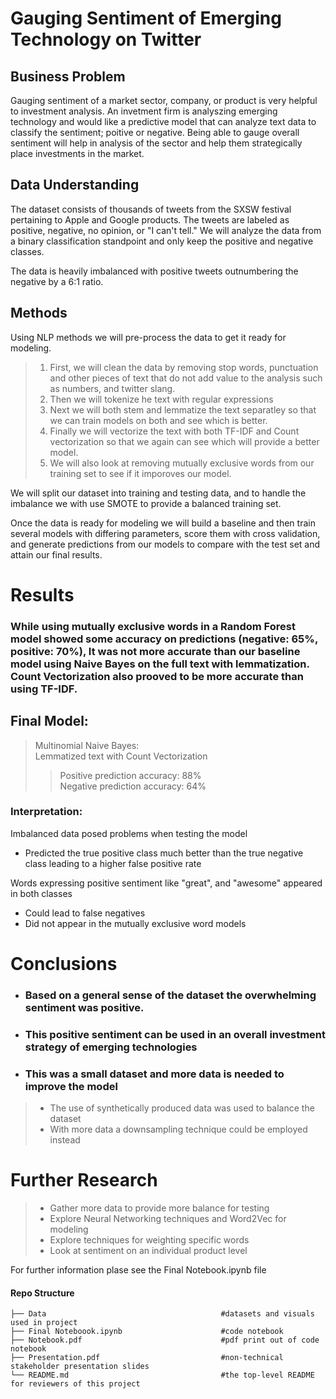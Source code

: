 # Gauging Sentiment of Emerging Technology on Twitter

## Business Problem

Gauging sentiment of a market sector, company, or product is very helpful to investment analysis. An invetment firm is analyszing emerging technology and would like a predictive model that can analyze text data to classify the sentiment; poitive or negative. Being able to gauge overall sentiment will help in analysis of the sector and help them strategically place investments in the market.

## Data Understanding

The dataset consists of thousands of tweets from the SXSW festival pertaining to Apple and Google products. The tweets are labeled as positive, negative, no opinion, or "I can't tell." We will analyze the data from a binary classification standpoint and only keep the positive and negative classes.

The data is heavily imbalanced with positive tweets outnumbering the negative by a 6:1 ratio.

## Methods

Using NLP methods we will pre-process the data to get it ready for modeling.
> 1. First, we will clean the data by removing stop words, punctuation and other pieces of text that do not add value to the analysis such as numbers, and twitter slang.
> 2. Then we will tokenize he text with regular expressions
> 3. Next we will both stem and lemmatize the text separatley so that we can train models on both and see which is better.
> 4. Finally we will vectorize the text with both TF-IDF and Count vectorization so that we again can see which will provide a better model.
> 5. We will also look at removing mutually exclusive words from our training set to see if it imporoves our model.

We will split our dataset into training and testing data, and to handle the imbalance we with use SMOTE to provide a balanced training set. 

Once the data is ready for modeling we will build a baseline and then train several models with differing parameters, score them with cross validation, and generate predictions from our models to compare with the test set and attain our final results.

# Results

### While using mutually exclusive words in a Random Forest model showed some accuracy on predictions (negative: 65%, positive: 70%), It was not more accurate than our baseline model using Naive Bayes on the full text with lemmatization. Count Vectorization also prooved to be more accurate than using TF-IDF.

## Final Model:
> Multinomial Naive Bayes:      
> Lemmatized text with Count Vectorization           
>> Positive prediction accuracy: 88%             
> Negative prediction accuracy: 64%

### Interpretation:
Imbalanced data posed problems when testing the model
- Predicted the true positive class much better than the true negative class leading to a higher false positive rate

Words expressing positive sentiment like "great", and "awesome" appeared in both classes 
- Could lead to false negatives
- Did not appear in the mutually exclusive word models

# Conclusions

- ### Based on a general sense of the dataset the overwhelming sentiment was positive.

- ### This positive sentiment can be used in an overall investment strategy of emerging technologies

- ### This was a small dataset and more data is needed to improve the model
> - The use of synthetically produced data was used to balance the dataset         
> - With more data a downsampling technique could be employed instead

# Further Research

> - Gather more data to provide more balance for testing
> - Explore Neural Networking techniques and Word2Vec for modeling
> - Explore techniques for weighting specific words
> - Look at sentiment on an individual product level

For further information plase see the Final Notebook.ipynb file

#### Repo Structure
```
├── Data                                       #datasets and visuals used in project
├── Final Noteboook.ipynb                      #code notebook
├── Notebook.pdf                               #pdf print out of code notebook
├── Presentation.pdf                           #non-technical stakeholder presentation slides
└── README.md                                  #the top-level README for reviewers of this project
```
